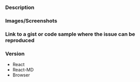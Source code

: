 <!-- 
Do you have a general question? Please try reaching out in the [slack](https://react-md.herokuapp.com/)

If you have found a new issue or feature request, please check if there is an existing issue. Otherwise please fill out the template below.

You may remove irrelevant sections.
-->
### Description
### Images/Screenshots
### Link to a gist or code sample where the issue can be reproduced
### Version
- React
- React-MD
- Browser <!-- if browser specific -->
